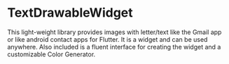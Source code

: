 # TextDrawableWidget
This light-weight library provides images with letter/text like the Gmail app or like android contact apps for Flutter. It is a widget and can be used anywhere. Also included is a fluent interface for creating the widget and a customizable Color Generator.
